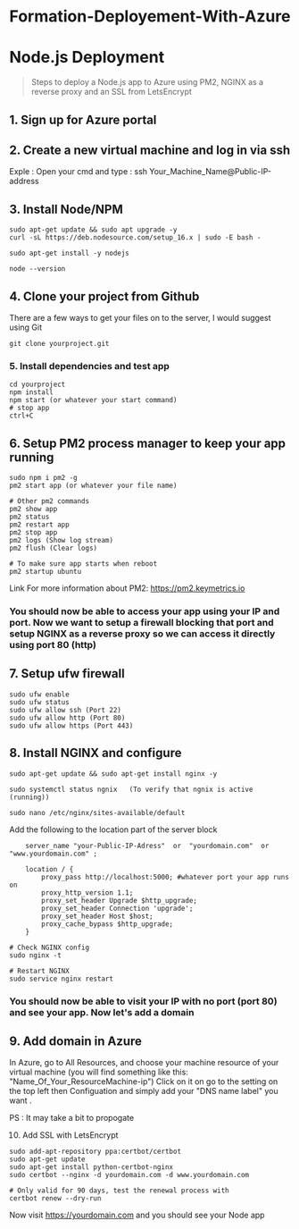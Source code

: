 # Formation-Deployement-With-Azure

# Node.js Deployment

> Steps to deploy a Node.js app to Azure using PM2, NGINX as a reverse proxy and an SSL from LetsEncrypt

## 1. Sign up for Azure portal

## 2. Create a new virtual machine and log in via ssh
Exple : Open your cmd and type : ssh Your_Machine_Name@Public-IP-address


## 3. Install Node/NPM
```
sudo apt-get update && sudo apt upgrade -y
curl -sL https://deb.nodesource.com/setup_16.x | sudo -E bash -

sudo apt-get install -y nodejs

node --version
```

## 4. Clone your project from Github
There are a few ways to get your files on to the server, I would suggest using Git
```
git clone yourproject.git
```

### 5. Install dependencies and test app
```
cd yourproject
npm install
npm start (or whatever your start command)
# stop app
ctrl+C
```
## 6. Setup PM2 process manager to keep your app running
```
sudo npm i pm2 -g
pm2 start app (or whatever your file name)

# Other pm2 commands
pm2 show app
pm2 status
pm2 restart app
pm2 stop app
pm2 logs (Show log stream)
pm2 flush (Clear logs)

# To make sure app starts when reboot
pm2 startup ubuntu
```
Link For more information about PM2: https://pm2.keymetrics.io

### You should now be able to access your app using your IP and port. Now we want to setup a firewall blocking that port and setup NGINX as a reverse proxy so we can access it directly using port 80 (http)

## 7. Setup ufw firewall
```
sudo ufw enable
sudo ufw status
sudo ufw allow ssh (Port 22)
sudo ufw allow http (Port 80)
sudo ufw allow https (Port 443)
```

## 8. Install NGINX and configure
```
sudo apt-get update && sudo apt-get install nginx -y

sudo systemctl status ngnix   (To verify that ngnix is active (running))

sudo nano /etc/nginx/sites-available/default
```
Add the following to the location part of the server block
```
    server_name "your-Public-IP-Adress"  or  "yourdomain.com"  or  "www.yourdomain.com" ;

    location / {
        proxy_pass http://localhost:5000; #whatever port your app runs on
        proxy_http_version 1.1;
        proxy_set_header Upgrade $http_upgrade;
        proxy_set_header Connection 'upgrade';
        proxy_set_header Host $host;
        proxy_cache_bypass $http_upgrade;
    }

```
```
# Check NGINX config
sudo nginx -t

# Restart NGINX
sudo service nginx restart
```

### You should now be able to visit your IP with no port (port 80) and see your app. Now let's add a domain

## 9. Add domain in Azure
In Azure, go to All Resources, and choose your machine resource of your virtual machine (you will find something like this: "Name_Of_Your_ResourceMachine-ip")
Click on it on go to the setting on the top left then Configuation and simply add your "DNS name label" you want .

PS : It may take a bit to propogate

10. Add SSL with LetsEncrypt
```
sudo add-apt-repository ppa:certbot/certbot
sudo apt-get update
sudo apt-get install python-certbot-nginx
sudo certbot --nginx -d yourdomain.com -d www.yourdomain.com

# Only valid for 90 days, test the renewal process with
certbot renew --dry-run
```

Now visit https://yourdomain.com and you should see your Node app

